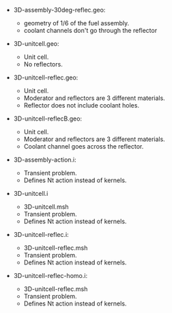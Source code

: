 * 3D-assembly-30deg-reflec.geo:
	- geometry of 1/6 of the fuel assembly.
	- coolant channels don't go through the reflector

* 3D-unitcell.geo:
	- Unit cell.
	- No reflectors.
* 3D-unitcell-reflec.geo:
	- Unit cell.
	- Moderator and reflectors are 3 different materials.
	- Reflector does not include coolant holes.
* 3D-unitcell-reflecB.geo:
	- Unit cell.
	- Moderator and reflectors are 3 different materials.
	- Coolant channel goes across the reflector.

* 3D-assembly-action.i:
	- Transient problem.
	- Defines Nt action instead of kernels.

* 3D-unitcell.i
	- 3D-unitcell.msh
	- Transient problem.
	- Defines Nt action instead of kernels.

* 3D-unitcell-reflec.i:
	- 3D-unitcell-reflec.msh
	- Transient problem.
	- Defines Nt action instead of kernels.

* 3D-unitcell-reflec-homo.i:
	- 3D-unitcell-reflec.msh
	- Transient problem.
	- Defines Nt action instead of kernels.
